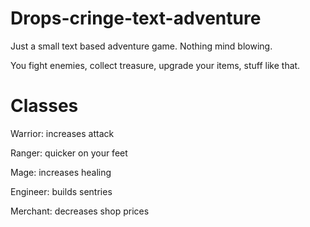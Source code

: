 # Drops-cringe-text-adventure

Just a small text based adventure game. Nothing mind blowing.

You fight enemies, collect treasure, upgrade your items, stuff like that.

# Classes

Warrior: increases attack

Ranger: quicker on your feet

Mage: increases healing

Engineer: builds sentries

Merchant: decreases shop prices


